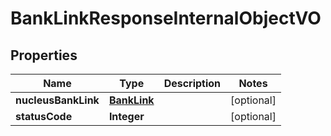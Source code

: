 
# BankLinkResponseInternalObjectVO

## Properties
Name | Type | Description | Notes
------------ | ------------- | ------------- | -------------
**nucleusBankLink** | [**BankLink**](BankLink.md) |  |  [optional]
**statusCode** | **Integer** |  |  [optional]



